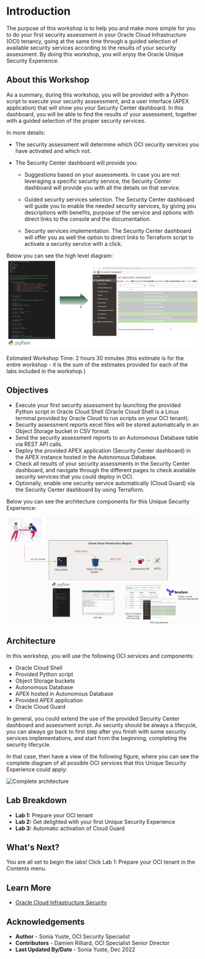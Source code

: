 # Introduction

The purpose of this workshop is to help you and make more simple for you to do your first security assessment in your Oracle Cloud Infrastructure (OCI) tenancy, going at the same time through a guided selection of available security services according to the results of your security assessment. By doing this workshop, you will enjoy the Oracle Unique Security Experience.

## About this Workshop

As a summary, during this workshop, you will be provided with a Python script to execute your security asssessment, and a user interface (APEX application) that will show you your Security Center dashboard. In this dashboard, you will be able to find the results of your assessment, together with a guided selection of the proper security services. 

In more details: 

* The security assessment will determine which OCI security services you have activated and which not. 
* The Security Center dashboard will provide you:

    * Suggestions based on your assessments. In case you are not leveraging a specific security service, the Security Center dashboard will provide you with all the details on that service.

    * Guided security services selection. The Security Center dashboard will guide you to enable the needed security services, by giving you descriptions with benefits, purpose of the service and options with direct links to the console and the documentation.

    * Security services implementation. The Security Center dashboard will offer you as well the option to direct links to Terraform script to activate a security service with a click.


Below you can see the high level diagram:
![](./images/intro-diagram.png " ")

Estimated Workshop Time: 2 hours 30 minutes (this estimate is for the entire workshop - it is the sum of the estimates provided for each of the labs included in the workshop.)


## Objectives

* Execute your first security assessment by launching the provided Python script in Oracle Cloud Shell (Oracle Cloud Shell is a Linux terminal provided by Oracle Cloud to run scripts on your OCI tenant).
* Security assessment reports excel files will be stored automatically in an Object Storage bucket in CSV format.
* Send the security assessment reports to an Autonomous Database table via REST API calls.
* Deploy the provided APEX application (Security Center dashboard) in the APEX instance hosted in the Autonomous Database.
* Check all results of your security assessments in the Security Center dashboard, and navigate through the different pages to check available security services that you could deploy in OCI.
* Optionally, enable one security service automatically (Cloud Guard) via the Security Center dashboard by using Terraform.


Below you can see the architecture components for this Unique Security Experience:

![](./images/architecture-diagram-simple.png "Architecture components")


## Architecture

In this workshop, you will use the following OCI services and components:

* Oracle Cloud Shell
* Provided Python script
* Object Storage buckets
* Autonomous Database
* APEX hosted in Autonomous Database
* Provided APEX application 
* Oracle Cloud Guard


In general, you could extend the use of the provided Security Center dashboard and assessment script. As security should be always a lifecycle, you can always go back to first step after you finish with some security services implementations, and start from the beginning, completing the security lifecycle.

In that case, then have a view of the following figure, where you can see the complete diagram of all possible OCI services that this Unique Security Experience could apply:

![](./images/architecture.png "Complete architecture")

## Lab Breakdown
- **Lab 1:** Prepare your OCI tenant
- **Lab 2:** Get delighted with your first Unique Security Experience
- **Lab 3:** Automatic activation of Cloud Guard


## What's Next?

  You are all set to begin the labs! Click Lab 1: Prepare your OCI tenant in the Contents menu.


## Learn More

* [Oracle Cloud Infrastructure Security](https://www.oracle.com/security/)

## Acknowledgements
* **Author** - Sonia Yuste, OCI Security Specialist
* **Contributors** -  Damien Rilliard, OCI Specialist Senior Director
* **Last Updated By/Date** - Sonia Yuste, Dec 2022


[def]: ./images/intro-diagram.png " "